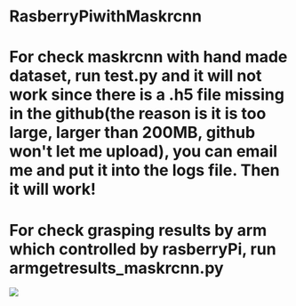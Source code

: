 # RasberryPiwithMaskrcnn
# For check maskrcnn with hand made dataset, run test.py and it will not work since there is a .h5 file missing in the github(the reason is it is too large, larger than 200MB, github won't let me upload), you can email me and put it into the logs file. Then it will work!
# For check grasping results by arm which controlled by rasberryPi, run armgetresults_maskrcnn.py
![](https://github.com/qwu03/rasberryPiwithMaskrcnn/results1.png)
